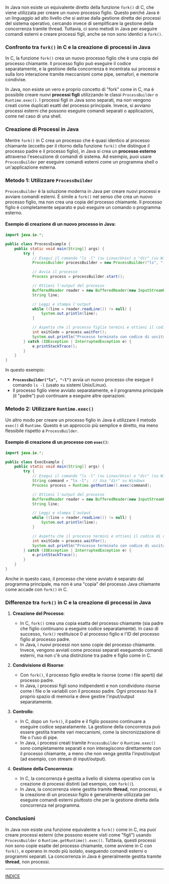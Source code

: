 In Java non esiste un equivalente diretto della funzione `fork()` di C, che viene utilizzata per creare un nuovo processo figlio. Questo perché Java è un linguaggio ad alto livello che si astrae dalla gestione diretta dei processi del sistema operativo, cercando invece di semplificare la gestione della concorrenza tramite thread. Tuttavia, ci sono metodi in Java per eseguire comandi esterni e creare processi figli, anche se non sono identici a `fork()`.

### Confronto tra `fork()` in C e la creazione di processi in Java

In C, la funzione `fork()` crea un nuovo processo figlio che è una copia del processo chiamante. Il processo figlio può eseguire il codice separatamente, e la gestione della concorrenza è incentrata sui processi e sulla loro interazione tramite meccanismi come pipe, semafori, e memorie condivise.

In Java, non esiste un vero e proprio concetto di "fork" come in C, ma è possibile creare nuovi **processi figli** utilizzando le classi `ProcessBuilder` o `Runtime.exec()`. I processi figli in Java sono separati, ma non vengono creati come duplicati esatti del processo principale. Invece, si avviano processi esterni che possono eseguire comandi separati o applicazioni, come nel caso di una shell.

### Creazione di Processi in Java

Mentre `fork()` in C crea un processo che è quasi identico al processo chiamante (eccetto per il ritorno della funzione `fork()` che distingue il processo padre e il processo figlio), in Java si crea un **processo esterno** attraverso l'esecuzione di comandi di sistema. Ad esempio, puoi usare `ProcessBuilder` per eseguire comandi esterni come un programma shell o un'applicazione esterna.

### Metodo 1: Utilizzare `ProcessBuilder`

`ProcessBuilder` è la soluzione moderna in Java per creare nuovi processi e avviare comandi esterni. È simile a `fork()` nel senso che crea un nuovo processo figlio, ma non crea una copia del processo chiamante. Il processo figlio è completamente separato e può eseguire un comando o programma esterno.

#### Esempio di creazione di un nuovo processo in Java:

```java
import java.io.*;

public class ProcessExample {
    public static void main(String[] args) {
        try {
            // Esegui il comando "ls -l" (su Linux/Unix) o "dir" (su Windows)
            ProcessBuilder processBuilder = new ProcessBuilder("ls", "-l");

            // Avvia il processo
            Process process = processBuilder.start();

            // Ottieni l'output del processo
            BufferedReader reader = new BufferedReader(new InputStreamReader(process.getInputStream()));
            String line;

            // Leggi e stampa l'output
            while ((line = reader.readLine()) != null) {
                System.out.println(line);
            }

            // Aspetta che il processo figlio termini e ottieni il codice di uscita
            int exitCode = process.waitFor();
            System.out.println("Processo terminato con codice di uscita: " + exitCode);
        } catch (IOException | InterruptedException e) {
            e.printStackTrace();
        }
    }
}
```

In questo esempio:
- **`ProcessBuilder("ls", "-l")`** avvia un nuovo processo che esegue il comando `ls -l` (usato su sistemi Unix/Linux).
- Il processo figlio viene avviato separatamente, e il programma principale (il "padre") può continuare a eseguire altre operazioni.

### Metodo 2: Utilizzare `Runtime.exec()`

Un altro modo per creare un processo figlio in Java è utilizzare il metodo `exec()` di `Runtime`. Questo è un approccio più semplice e diretto, ma meno flessibile rispetto a `ProcessBuilder`.

#### Esempio di creazione di un processo con `exec()`:

```java
import java.io.*;

public class ExecExample {
    public static void main(String[] args) {
        try {
            // Esegui il comando "ls -l" (su Linux/Unix) o "dir" (su Windows)
            String command = "ls -l";  // Usa "dir" su Windows
            Process process = Runtime.getRuntime().exec(command);

            // Ottieni l'output del processo
            BufferedReader reader = new BufferedReader(new InputStreamReader(process.getInputStream()));
            String line;

            // Leggi e stampa l'output
            while ((line = reader.readLine()) != null) {
                System.out.println(line);
            }

            // Aspetta che il processo termini e ottieni il codice di uscita
            int exitCode = process.waitFor();
            System.out.println("Processo terminato con codice di uscita: " + exitCode);
        } catch (IOException | InterruptedException e) {
            e.printStackTrace();
        }
    }
}
```

Anche in questo caso, il processo che viene avviato è separato dal programma principale, ma non è una "copia" del processo Java chiamante come accade con `fork()` in C.

### Differenze tra `fork()` in C e la creazione di processi in Java

1. **Creazione del Processo**:
   - In C, `fork()` crea una copia esatta del processo chiamante (sia padre che figlio continuano a eseguire codice separatamente). In caso di successo, `fork()` restituisce 0 al processo figlio e l'ID del processo figlio al processo padre.
   - In Java, i nuovi processi non sono copie del processo chiamante. Invece, vengono avviati come processi separati eseguendo comandi esterni, ma non c'è una distinzione tra padre e figlio come in C.

2. **Condivisione di Risorse**:
   - Con `fork()`, il processo figlio eredita le risorse (come i file aperti) dal processo padre. 
   - In Java, i processi figli sono indipendenti e non condividono risorse come i file o le variabili con il processo padre. Ogni processo ha il proprio spazio di memoria e deve gestire l'input/output separatamente.

3. **Controllo**:
   - In C, dopo un `fork()`, il padre e il figlio possono continuare a eseguire codice separatamente. La gestione della concorrenza può essere gestita tramite vari meccanismi, come la sincronizzazione di file o l'uso di pipe.
   - In Java, i processi creati tramite `ProcessBuilder` o `Runtime.exec()` sono completamente separati e non interagiscono direttamente con il processo chiamante, a meno che non venga gestita l'input/output (ad esempio, con stream di input/output).

4. **Gestione della Concorrenza**:
   - In C, la concorrenza è gestita a livello di sistema operativo con la creazione di processi distinti (ad esempio, con `fork()`).
   - In Java, la concorrenza viene gestita tramite **thread**, non processi, e la creazione di un processo figlio è generalmente utilizzata per eseguire comandi esterni piuttosto che per la gestione diretta della concorrenza nel programma.

### Conclusioni

In Java non esiste una funzione equivalente a `fork()` come in C, ma puoi creare processi esterni (che possono essere visti come "figli") usando `ProcessBuilder` o `Runtime.getRuntime().exec()`. Tuttavia, questi processi non sono copie esatte del processo chiamante, come avviene in C con `fork()`, e operano in modo più isolato, eseguendo comandi esterni o programmi separati. La concorrenza in Java è generalmente gestita tramite **thread**, non processi.

---
[INDICE](README.md)